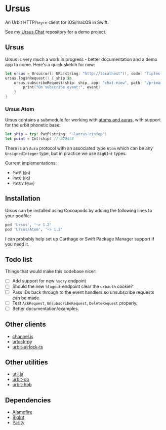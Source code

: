 # Ursus

An Urbit HTTP/`%eyre` client for iOS/macOS in Swift.

See my [Ursus Chat](https://github.com/dclelland/UrsusChat) repository for a demo project.

## Ursus

Ursus is very much a work in progress - better documentation and a demo app to come. Here's a quick sketch for now:

```swift
let ursus = Ursus(url: URL(string: "http://localhost")!, code: "fipfes-fipfes-fipfes-fipfes")
ursus.loginRequest() { ship in
    ursus.subscribeRequest(ship: ship, app: "chat-view", path: "/primary") { event in
        print("On subscribe event:", event)
    }
}
```

### Ursus Atom

Ursus contains a submodule for working with [atoms and auras](https://urbit.org/docs/tutorials/hoon/atoms-auras-and-simple-cell-types/), with support for the urbit phonetic base:

```swift
let ship = try! PatP(string: "~lanrus-rinfep")
let point = Int(ship) // 328448
```

There is an `Aura` protocol with an associated type `Atom` which can be any `UnsignedInteger` type, but in practice we use `BigUInt` types.

Current implementations:

- `PatP` (`@p`)
- `PatQ` (`@q`)
- `PatUV` (`@uv`)

## Installation

Ursus can be installed using Cocoapods by adding the following lines to your podfile:

```ruby
pod 'Ursus', '~> 1.2'
pod 'Ursus/Atom', '~> 1.2'
```

I can probably help set up Carthage or Swift Package Manager support if you need it.

## Todo list

Things that would make this codebase nicer:

- [ ] Add support for new `%scry` endpoint
- [ ] Should the new `%logout` endpoint clear the `urbauth` cookie?
- [ ] Pass IDs back through to the event handlers so unsubscribe requests can be made.
- [ ] Test `AckRequest`, `UnsubscribeRequest`, `DeleteRequest` properly.
- [ ] Better documentation/examples.

## Other clients

- [channel.js](https://github.com/urbit/urbit/blob/master/pkg/arvo/app/launch/js/channel.js)
- [urlock-py](https://github.com/baudtack/urlock-py)
- [urbit-airlock-ts](https://github.com/liam-fitzgerald/urbit-airlock-ts)

## Other utilities

- [util.js](https://github.com/urbit/urbit/blob/master/pkg/interface/src/lib/util.js)
- [urbit-ob](https://github.com/urbit/urbit-ob)
- [urbit-hob](https://github.com/urbit/urbit-hob)

## Dependencies

- [Alamofire](https://github.com/Alamofire/Alamofire)
- [BigInt](https://github.com/attaswift/BigInt)
- [Parity](https://github.com/dclelland/Parity)
